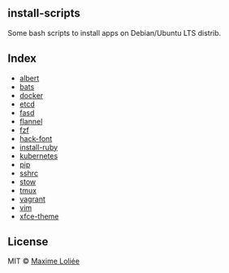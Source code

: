 ## install-scripts

Some bash scripts to install apps on Debian/Ubuntu LTS distrib.

## Index

- [albert](albert/)
- [bats](bats/)
- [docker](docker/)
- [etcd](etcd/)
- [fasd](fasd/)
- [flannel](flannel/)
- [fzf](fzf/)
- [hack-font](hack-font/)
- [install-ruby](install-ruby/)
- [kubernetes](kubernetes/)
- [pip](pip/)
- [sshrc](sshrc/)
- [stow](stow/)
- [tmux](tmux/)
- [vagrant](vagrant/)
- [vim](vim/)
- [xfce-theme](xfce-theme)

## License

MIT © [Maxime Loliée](https://github.com/loliee/)
